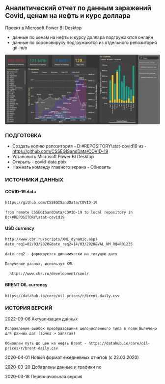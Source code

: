 
## Аналитический отчет по данным заражений Covid, ценам на нефть и курс доллара

Проект в Microsoft Power BI Desktop
- данные по ценам на нефть и курсу доллара подгружаются онлайн
- данные по короновирусу подгружаются из отдельного репозитория git-hub


![](res/images/screenshots/2022-09-06-screenshoot.png)

### ПОДГОТОВКА
  - Создать копию репозитория - D:\#REPOSITORY\stat-covid19
    из - https://github.com/CSSEGISandData/COVID-19
  - Установить Microsoft Power BI Desktop
  - Открыть - covid-data.pbix
  - Нажнать команду главного экрана - Обновить
  
### ИСТОЧНИКИ ДАННЫХ
  
####   COVID-19 data
  
    https://github.com/CSSEGISandData/COVID-19
    
	from remote CSSEGISandData/COVID-19 to local repository in D:\#REPOSITORY\stat-covid19
  
####  USD currency
  
	http://www.cbr.ru/scripts/XML_dynamic.asp?date_req1=02/03/2020&date_req2=14/03/2020&VAL_NM_RQ=R01235
	
	date_req2 - формируется динамически на текущую дату
	  
    Получение данных, используя XML
    
	  https://www.cbr.ru/development/sxml/
	
####  BRENT OIL currency
  
	https://datahub.io/core/oil-prices/r/brent-daily.csv
	
### ИСТОРИЯ ВЕРСИЙ

2022-09-06 Актуализация данных

	Исправление ошибок преобразования целочисленного типа в поле Вылечено для ранних дат (точка > запятая)
	
	Обновлен путь до цен на нефть Brent - https://datahub.io/core/oil-prices/r/brent-daily.csv
	
2020-04-01 Новый формат ежедневных отчетов (с 22.03.2020)

2020-03-20 Добавлены данные и графики по 

2020-03-18 Первоначальная версия
